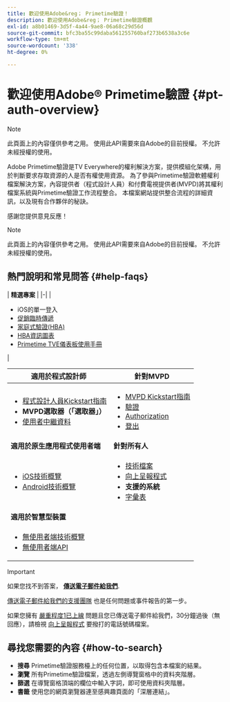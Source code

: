 ```yaml
---
title: 歡迎使用Adobe&reg； Primetime驗證！
description: 歡迎使用Adobe&reg； Primetime驗證概觀
exl-id: a8b01469-3d5f-4a44-9ae8-06a68c29d56d
source-git-commit: bfc3ba55c99daba561255760baf273b6538a3c6e
workflow-type: tm+mt
source-wordcount: '338'
ht-degree: 0%

---
```


# 歡迎使用Adobe® Primetime驗證 {#pt-auth-overview}

>[!NOTE]
>
>此頁面上的內容僅供參考之用。 使用此API需要來自Adobe的目前授權。 不允許未經授權的使用。

Adobe Primetime驗證是TV Everywhere的權利解決方案，提供模組化架構，用於判斷要求存取資源的人是否有權使用資源。 為了參與Primetime驗證軟體權利檔案解決方案，內容提供者（程式設計人員）和付費電視提供者(MVPD)將其權利檔案系統與Primetime驗證工作流程整合。 本檔案網站提供整合流程的詳細資訊，以及現有合作夥伴的秘訣。

感謝您提供意見反應！

>[!NOTE]
>
>此頁面上的內容僅供參考之用。 使用此API需要來自Adobe的目前授權。 不允許未經授權的使用。

## 熱門說明和常見問答 {#help-faqs}

| **精選專案** | |-| | <ul><li>iOS的單一登入</li><li>[促銷臨時傳遞](/help/authentication/promotional-temp-pass.md)</li><li>[家庭式驗證(HBA)](/help/authentication/home-based-authn-tve.md)</li><li>[HBA資訊圖表](https://dzf8vqv24eqhg.cloudfront.net/userfiles/258/326/ckfinder/files/AdobeNewsletterHBA.pdf)</li><li>[Primetime TVE儀表板使用手冊](/help/authentication/tve-dashboard-user-guide.md)</li></ul> |

| **適用於程式設計師** | **針對MVPD** |
|------------------------------------------------------------------------------|-------------------------------------------------------------------------------------------------|
| <ul><li>[程式設計人員Kickstart指南](/help/authentication/programmer-kickstart-guide.md)</li><li>**MVPD選取器（「選取器」）**</li><li>[使用者中繼資料](/help/authentication/user-metadata.md)</li></ul> | <ul><li>[MVPD Kickstart指南](/help/authentication/mvpd-kickstart-guide.md)</li><li>[驗證](/help/authentication/authn-usecase.md)</li><li>[Authorization](/help/authentication/authz-usecase.md)</li><li>[登出](/help/authentication/usecase-mvpd-logout.md)</li></ul> |
| **適用於原生應用程式使用者端** | **針對所有人** |
| <ul><li>[iOS技術概覽](/help/authentication/iostvos-sdk-overview.md)</li><li>[Android技術概覽](/help/authentication/android-sdk-overview.md)</li></ul> | <ul><li>[技術檔案](/help/authentication/technical-paper.md)</li><li>[向上呈報程式](/help/authentication/escalation-procedures.md)</li><li>**支援的系統**</li><li>[字彙表](/help/authentication/glossary.md)</li></ul> |
| **適用於智慧型裝置** |  |
| <ul><li>[無使用者端技術概覽](/help/authentication/rest-api-overview.md)</li><li>[無使用者端API](/help/authentication/rest-api-reference.md)</li></ul> |  |

>[!IMPORTANT]
>
>如果您找不到答案， [**傳送電子郵件給我們**](mailto:tve-support@adobe.com).
>
>[傳送電子郵件給我們的支援團隊](mailto:tve-support@adobe.com) 也是任何問題或事件報告的第一步。
>
>如果您擁有 [嚴重程度1已上線](/help/authentication/escalation-procedures.md) 問題且您已傳送電子郵件給我們，30分鐘過後（無回應），請檢視 [向上呈報程式](/help/authentication/escalation-procedures.md) 要撥打的電話號碼檔案。


## 尋找您需要的內容 {#how-to-search}

* **搜尋** Primetime驗證服務檯上的任何位置，以取得包含本檔案的結果。
* **瀏覽** 所有Primetime驗證檔案，透過左側導覽窗格中的資料夾階層。
* **篩選** 在導覽窗格頂端的欄位中輸入字詞，即可使用資料夾階層。
* **書籤** 使用您的網頁瀏覽器連至感興趣頁面的「深層連結」。
